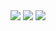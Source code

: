 <div align="center">
<img src="https://readme-typing-svg.herokuapp.com?font=Ubuntu+color=CD5C5C&center=true&vCenter=true&width=600&lines=Hey+!+I'm+Achille;Welcome+to+my+profile+!" />
<img src="https://github-widgetbox.vercel.app/api/profile?username=0xsharkboy&data=followers,stars,repositories,commits&theme=darkmode" />
<img src="https://github-widgetbox.vercel.app/api/skills?languages=bash,python,c,html,css&software=linux,windows,vscode&libraries=git,gradle,vercel&theme=darkmode&includeNames=true" />
</div>
